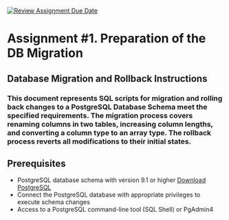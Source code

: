 [![Review Assignment Due Date](https://classroom.github.com/assets/deadline-readme-button-24ddc0f5d75046c5622901739e7c5dd533143b0c8e959d652212380cedb1ea36.svg)](https://classroom.github.com/a/JwSLLxUh)

# Assignment #1. Preparation of the DB Migration

## Database Migration and Rollback Instructions
### This document represents SQL scripts for migration and rolling back changes to a PostgreSQL Database Schema meet the specified requirements. The migration process covers renaming columns in two tables, increasing column lengths, and converting a column type to an array type. The rollback process reverts all modifications to their initial states.

## Prerequisites
* PostgreSQL database schema with version 9.1 or higher [Download PostgreSQL](https://www.enterprisedb.com/downloads/postgres-postgresql-downloads)
* Connect the PostgreSQL database with appropriate privileges to execute schema changes
* Access to a PostgreSQL command-line tool (SQL Shell) or PgAdmin4


